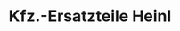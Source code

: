 ---
title: "Kfz.-Ersatzteile Heinl"
url: /reiskirchen/kfz-ersatzteile-heinl/
shop: Autowerkstatt
---